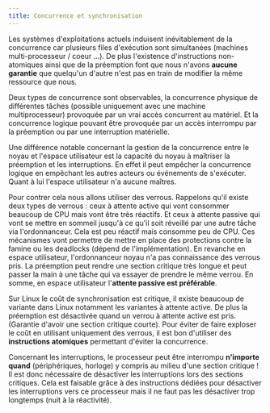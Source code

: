 ```yaml
---
title: Concurrence et synchronisation
---
```


Les systèmes d'exploitations actuels induisent inévitablement de la concurrence
car plusieurs files d'exécution sont simultanées (machines multi-processeur /
coeur ...). De plus l'existence d'instructions non-atomiques ainsi que de la
préemption font que nous n'avons **aucune garantie** que quelqu'un d'autre n'est
pas en train de modifier la même ressource que nous. 

Deux types de concurrence sont observables, la concurrence physique de
différentes tâches (possible uniquement avec une machine multiprocesseur)
provoquée par un vrai accès concurrent au matériel. Et la concurrence logique
pouvant être provoquée par un accès interrompu par la préemption ou par une
interruption matérielle. 

Une différence notable concernant la gestion de la concurrence entre le noyau et
l'espace utilisateur est la capacité du noyau à maîtriser la préemption et les
interruptions. En effet il peut empêcher la concurrence logique en empêchant les
autres acteurs ou événements de s'exécuter. Quant à lui l'espace utilisateur n'a
aucune maîtres.

Pour contrer cela nous allons utiliser des verrous. Rappelons qu'il existe deux
types de verrous : ceux à attente active qui vont consommer beaucoup de CPU mais
vont être très réactifs. Et ceux à attente passive qui vont se mettre en sommeil
jusqu'à ce qu'il soit réveillé par une autre tâche via l'ordonnanceur. Cela est
peu réactif mais consomme peu de CPU. Ces mécanismes vont permettre de mettre en
place des protections contre la famine ou les deadlocks (dépend de
l'implémentation). En revanche en espace utilisateur, l'ordonnanceur noyau n'a
pas connaissance des verrous pris. La préemption peut rendre une section
critique très longue et peut passer la main à une tâche qui va essayer de
prendre le même verrou. En somme, en espace utilisateur l'**attente passive est
préférable**. 

Sur Linux le coût de synchronisation est critique, il existe beaucoup de
variante dans Linux notamment les variantes à attente active. De plus la
préemption est désactivée quand un verrou à attente active est pris. (Garantie
d'avoir une section critique courte). Pour éviter de faire exploser le coût en
utilisant uniquement des verrous, il est bon d'utiliser des **instructions
atomiques** permettant d'éviter la concurrence.

Concernant les interruptions, le processeur peut être interrompu **n'importe
quand** (périphériques, horloge) y compris au milieu d'une section critique ! Il
est donc nécessaire de désactiver les interruptions lors des sections critiques.
Cela est faisable grâce à des instructions dédiées pour désactiver les
interruptions vers ce processeur mais il ne faut pas les désactiver trop
longtemps (nuit à la réactivité).
